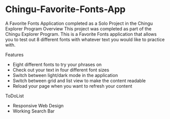 # Chingu-Favorite-Fonts-App
A Favorite Fonts Application completed as a Solo Project in the Chingu Explorer Program Overview
This project was completed as part of the Chingu Explorer Program. This is a Favorite Fonts application that allows you to test out 8 different fonts with whatever text you would like to practice with.

Features

- Eight different fonts to try your phrases on
- Check out your text in four different font sizes
- Switch between light/dark mode in the application
- Switch between grid and list view to make the content readable
- Reload your page when you want to refresh your content

ToDoList

- Responsive Web Design
- Working Search Bar
